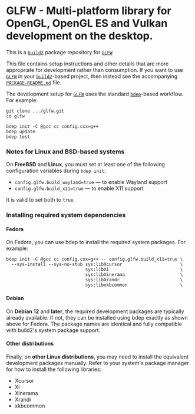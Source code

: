 # GLFW - Multi-platform library for OpenGL, OpenGL ES and Vulkan development on the desktop.

This is a [`build2`](https://build2.org/) package repository for [`GLFW`](https://github.com/glfw/glfw)

This file contains setup instructions and other details that are more appropriate for development rather than consumption. If you want to use [`GLFW`](https://github.com/glfw/glfw) in your [`build2`](https://build2.org/)-based project, then instead see the accompanying [`PACKAGE-README.md`](glfw/PACKAGE-README.md) file.

The development setup for [`GLFW`](https://github.com/glfw/glfw) uses the standard [`bdep`](https://build2.org/bdep/doc/bdep.xhtml)-based workflow. For example:

```
git clone .../glfw.git
cd glfw

bdep init -C @gcc cc config.cxx=g++
bdep update
bdep test
```

### Notes for Linux and BSD-based systems

On **FreeBSD** and **Linux**, you must set at least one of the following configuration variables during `bdep init`:

* `config.glfw.build_wayland=true` — to enable Wayland support
* `config.glfw.build_x11=true` — to enable X11 support

It is valid to set both to `true`.

### Installing required system dependencies

#### Fedora

On Fedora, you can use bdep to install the required system packages. For example:

```
bdep init -C @gcc cc config.cxx=g++ -- config.glfw.build_x11=true \
  --sys-install --sys-no-stub sys:libXcursor                      \
                              sys:libXi                           \
                              sys:libXinerama                     \
                              sys:libXrandr                       \
                              sys:libxkbcommon                    \
```

#### Debian

On **Debian 12** and **later**, the required development packages are typically already available. If not, they can be installed using bdep exactly as shown above for Fedora. The package names are identical and fully compatible with build2's system package support.

#### Other distributions

Finally, on **other Linux distributions**, you may need to install the equivalent development packages manually. Refer to your system's package manager for how to install the following libraries:

* Xcursor
* Xi
* Xinerama
* Xrandr
* xkbcommon
